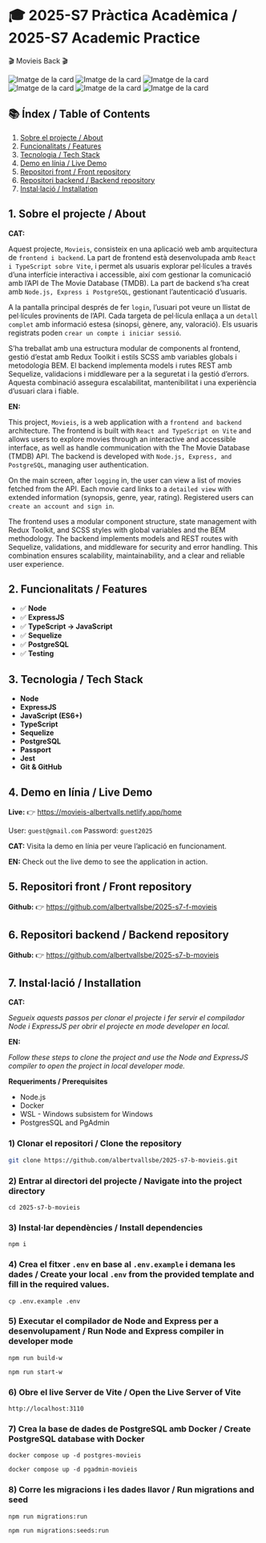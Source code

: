 # 🎓 2025-S7 Pràctica Acadèmica / 2025-S7 Academic Practice

🎬 Movieis Back 🎬

![Imatge de la card](./src/assets/images/welcome.png)
![Imatge de la card](./src/assets/images/login.png)
![Imatge de la card](./src/assets/images/cards.png)
![Imatge de la card](./src/assets/images/aside-preview.png)
![Imatge de la card](./src/assets/images/detail-top.png)
![Imatge de la card](./src/assets/images/detail-down.png)

## 📚 Índex / Table of Contents

1. [Sobre el projecte / About](#1-sobre-el-projecte--about)
2. [Funcionalitats / Features](#2-funcionalitats--features)
3. [Tecnologia / Tech Stack](#3-tecnologia--tech-stack)
4. [Demo en línia / Live Demo](#4-demo-en-línia--live-demo)
5. [Repositori front / Front repository](#5-repositori-front--front-repository)
6. [Repositori backend / Backend repository](#6-repositori-back--back-repository)
7. [Instal·lació / Installation](#7-instal·lació--installation)

## 1. Sobre el projecte / About

**CAT:**

Aquest projecte, `Movieis`, consisteix en una aplicació web amb arquitectura de `frontend i backend`.
La part de frontend està desenvolupada amb `React i TypeScript sobre Vite`, i permet als usuaris explorar pel·lícules a través d’una interfície interactiva i accessible, així com gestionar la comunicació amb l’API de The Movie Database (TMDB).
La part de backend s’ha creat amb `Node.js, Express i PostgreSQL`, gestionant l’autenticació d’usuaris.

A la pantalla principal després de fer `login`, l’usuari pot veure un llistat de pel·lícules provinents de l’API. Cada targeta de pel·lícula enllaça a un `detall complet` amb informació estesa (sinopsi, gènere, any, valoració). Els usuaris registrats poden `crear un compte i iniciar sessió`.

S’ha treballat amb una estructura modular de components al frontend, gestió d’estat amb Redux Toolkit i estils SCSS amb variables globals i metodologia BEM. El backend implementa models i rutes REST amb Sequelize, validacions i middleware per a la seguretat i la gestió d’errors. Aquesta combinació assegura escalabilitat, mantenibilitat i una experiència d’usuari clara i fiable.

**EN:**

This project, `Movieis`, is a web application with a `frontend and backend` architecture.
The frontend is built with `React and TypeScript on Vite` and allows users to explore movies through an interactive and accessible interface, as well as handle communication with the The Movie Database (TMDB) API.
The backend is developed with `Node.js, Express, and PostgreSQL`, managing user authentication.

On the main screen, after `logging` in, the user can view a list of movies fetched from the API. Each movie card links to a `detailed view` with extended information (synopsis, genre, year, rating). Registered users can `create an account and sign in`.

The frontend uses a modular component structure, state management with Redux Toolkit, and SCSS styles with global variables and the BEM methodology. The backend implements models and REST routes with Sequelize, validations, and middleware for security and error handling. This combination ensures scalability, maintainability, and a clear and reliable user experience.

## 2. Funcionalitats / Features

- ✅ **Node**
- ✅ **ExpressJS**
- ✅ **TypeScript → JavaScript**
- ✅ **Sequelize**
- ✅ **PostgreSQL**
- ✅ **Testing**

## 3. Tecnologia / Tech Stack

- **Node**
- **ExpressJS**
- **JavaScript (ES6+)**
- **TypeScript**
- **Sequelize**
- **PostgreSQL**
- **Passport**
- **Jest**
- **Git & GitHub**

## 4. Demo en línia / Live Demo

**Live:** 👉 https://movieis-albertvalls.netlify.app/home

User: `guest@gmail.com`
Password: `guest2025`

**CAT:**
Visita la demo en línia per veure l’aplicació en funcionament.

**EN:**
Check out the live demo to see the application in action.

## 5. Repositori front / Front repository

**Github:** 👉 https://github.com/albertvallsbe/2025-s7-f-movieis

## 6. Repositori backend / Backend repository

**Github:** 👉 https://github.com/albertvallsbe/2025-s7-b-movieis

## 7. Instal·lació / Installation

**CAT:**

_Segueix aquests passos per clonar el projecte i fer servir el compilador Node i ExpressJS per obrir el projecte en mode developer en local._

**EN:**

_Follow these steps to clone the project and use the Node and ExpressJS compiler to open the project in local developer mode._

**Requeriments / Prerequisites**

- Node.js
- Docker
- WSL - Windows subsistem for Windows
- PostgresSQL and PgAdmin

### 1) Clonar el repositori / Clone the repository

```bash
git clone https://github.com/albertvallsbe/2025-s7-b-movieis.git
```

### 2) Entrar al directori del projecte / Navigate into the project directory

```
cd 2025-s7-b-movieis
```

### 3) Instal·lar dependències / Install dependencies

```
npm i
```

### 4) Crea el fitxer `.env` en base al `.env.example` i demana les dades / Create your local `.env` from the provided template and fill in the required values.

```
cp .env.example .env
```

### 5) Executar el compilador de Node and Express per a desenvolupament / Run Node and Express compiler in developer mode

```
npm run build-w
```

```
npm run start-w
```

### 6) Obre el live Server de Vite / Open the Live Server of Vite

```
http://localhost:3110
```

### 7) Crea la base de dades de PostgreSQL amb Docker / Create PostgreSQL database with Docker

```
docker compose up -d postgres-movieis
```

```
docker compose up -d pgadmin-movieis
```

### 8) Corre les migracions i les dades llavor / Run migrations and seed

```
npm run migrations:run
```

```
npm run migrations:seeds:run
```

